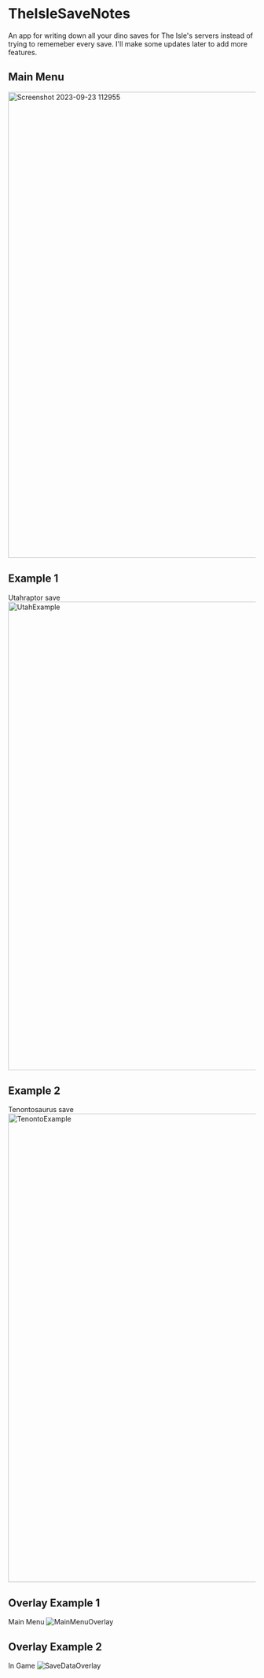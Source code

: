 # TheIsleSaveNotes
An app for writing down all your dino saves for The Isle's servers instead of trying to rememeber every save. I'll make some updates later to add more features.
## Main Menu
<img width="946" alt="Screenshot 2023-09-23 112955" src="https://github.com/ShadowOri/TheIsleSaveInfo/assets/115419835/6b155692-2141-4736-8b85-38240cafd4aa">


## Example 1
Utahraptor save
<img width="951" alt="UtahExample" src="https://github.com/ShadowOri/TheIsleSaveNotes/assets/115419835/3c493620-1a69-4e25-b82b-37e3c76500e4">

## Example 2
Tenontosaurus save
<img width="951" alt="TenontoExample" src="https://github.com/ShadowOri/TheIsleSaveNotes/assets/115419835/0da4dc24-a00c-48c0-bc82-f5d36e0e4349">

## Overlay Example 1
Main Menu
![MainMenuOverlay](https://github.com/ShadowOri/TheIsleSaveNotes/assets/115419835/d268f480-9ddd-4213-b66e-6aea0c3a0d35)

## Overlay Example 2
In Game
![SaveDataOverlay](https://github.com/ShadowOri/TheIsleSaveNotes/assets/115419835/0b95a787-6421-4a58-b140-7e99ee0781fa)





